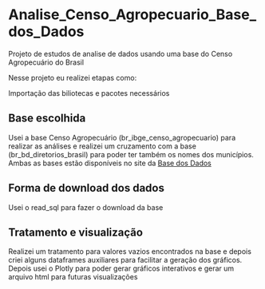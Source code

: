 # Analise_Censo_Agropecuario_Base_dos_Dados

Projeto de estudos de analise de dados usando uma base do Censo Agropecuário do Brasil

Nesse projeto eu realizei etapas como:

Importação das biliotecas e pacotes necessários

## Base escolhida

Usei a base Censo Agropecuário (br_ibge_censo_agropecuario) para realizar as análises e realizei um cruzamento com a base 
(br_bd_diretorios_brasil) para poder ter também os nomes dos municípios. Ambas as bases estão disponíveis no site da [Base dos Dados](https://basedosdados.org/dataset?order_by=score)

## Forma de download dos dados

Usei o read_sql para fazer o download da base

## Tratamento e visualização

Realizei um tratamento para valores vazios encontrados na base e depois criei alguns dataframes auxiliares para facilitar a geração dos gráficos.
Depois usei o Plotly para poder gerar gráficos interativos e gerar um arquivo html para futuras visualizações

